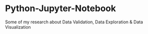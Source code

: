 # Python-Jupyter-Notebook
Some of my research about Data Validation, Data Exploration &amp; Data Visualization
